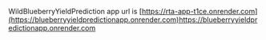 WildBlueberryYieldPrediction app url is [https://rta-app-t1ce.onrender.com](https://blueberryyieldpredictionapp.onrender.com)https://blueberryyieldpredictionapp.onrender.com
